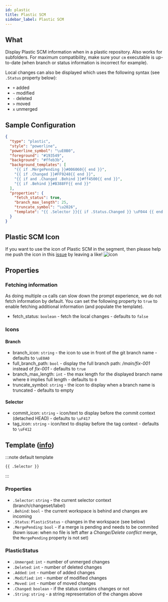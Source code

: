 ```yaml
---
id: plastic
title: Plastic SCM
sidebar_label: Plastic SCM
---
```


## What

Display Plastic SCM information when in a plastic repository. Also works for subfolders.
For maximum compatibility, make sure your `cm` executable is up-to-date
(when branch or status information is incorrect for example).

Local changes can also be displayed which uses the following syntax (see `.Status` property below):

- `+` added
- `~` modified
- `-` deleted
- `>` moved
- `x` unmerged

## Sample Configuration

```json
{
  "type": "plastic",
  "style": "powerline",
  "powerline_symbol": "\uE0B0",
  "foreground": "#193549",
  "background": "#ffeb3b",
  "background_templates": [
    "{{ if .MergePending }}#006060{{ end }}",
    "{{ if .Changed }}#FF9248{{ end }}",
    "{{ if and .Changed .Behind }}#ff4500{{ end }}",
    "{{ if .Behind }}#B388FF{{ end }}"
  ],
  "properties": {
    "fetch_status": true,
    "branch_max_length": 25,
    "truncate_symbol": "\u2026",
    "template": "{{ .Selector }}{{ if .Status.Changed }} \uF044 {{ end }}{{ .Status.String }}"
  }
}
```

## Plastic SCM Icon

If you want to use the icon of Plastic SCM in the segment, then please help me push the icon in this [issue][fa-issue]
by leaving a like!
![icon](https://www.plasticscm.com/images/icon-logo-plasticscm.svg)

## Properties

### Fetching information

As doing multiple `cm` calls can slow down the prompt experience, we do not fetch information by default.
You can set the following property to `true` to enable fetching additional information (and populate the template).

- fetch_status: `boolean` - fetch the local changes - defaults to `false`

### Icons

#### Branch

- branch_icon: `string` - the icon to use in front of the git branch name - defaults to `\uE0A0 `
- full_branch_path: `bool` - display the full branch path: */main/fix-001* instead of *fix-001* - defaults to `true`
- branch_max_length: `int` - the max length for the displayed branch name where `0` implies full length - defaults to `0`
- truncate_symbol: `string` - the icon to display when a branch name is truncated - defaults to empty

#### Selector

- commit_icon: `string` - icon/text to display before the commit context (detached HEAD) - defaults to `\uF417`
- tag_icon: `string` - icon/text to display before the tag context - defaults to `\uF412`

## Template ([info][templates])

:::note default template

``` template
{{ .Selector }}
```

:::

### Properties

- `.Selector`: `string` - the current selector context (branch/changeset/label)
- `.Behind`: `bool` - the current workspace is behind and changes are incoming
- `.Status`: `PlasticStatus` - changes in the workspace (see below)
- `.MergePending`: `bool` - if a merge is pending and needs to be commited
(kown issue: when no file is left after a *Change/Delete conflict* merge, the `MergePending` property is not set)

### PlasticStatus

- `.Unmerged`: `int` - number of unmerged changes
- `.Deleted`: `int` - number of deleted changes
- `.Added`: `int` - number of added changes
- `.Modified`: `int` - number of modified changes
- `.Moved`: `int` - number of moved changes
- `.Changed`: `boolean` - if the status contains changes or not
- `.String`: `string` - a string representation of the changes above

[templates]: /docs/config-templates
[fa-issue]: https://github.com/FortAwesome/Font-Awesome/issues/18504
